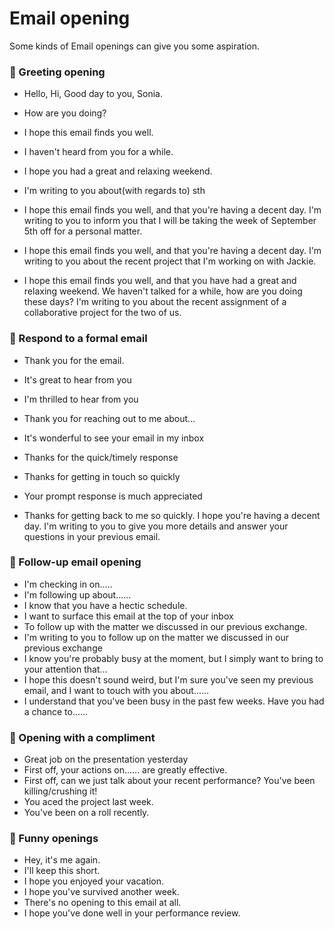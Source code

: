 # Email opening

Some kinds of Email openings can give you some aspiration. 

### 🎈 Greeting opening

- Hello, Hi, Good day to you, Sonia.
- How are you doing?
- I hope this email finds you well.
- I haven't heard from you for a while.
- I hope you had a great and relaxing weekend.
- I'm writing to you about(with regards to) sth

- I hope this email finds you well, and that you're having a decent day. I'm writing to you to inform you that I will be taking the week of September 5th off for a personal matter.
- I hope this email finds you well, and that you're having a decent day. I'm writing to you about the recent project that I'm working on with Jackie.
- I hope this email finds you well, and that you have had a great and relaxing weekend. We haven't talked for a while, how are you doing these days? I'm writing to you about the recent assignment of a collaborative project for the two of us.

### 🎈 Respond to a formal email

- Thank you for the email.
- It's great to hear from you
- I'm thrilled to hear from you
- Thank you for reaching out to me about...
- It's wonderful to see your email in my inbox
- Thanks for the quick/timely response
- Thanks for getting in touch so quickly
- Your prompt response is much appreciated

- Thanks for getting back to me so quickly. I hope you're having a decent day.
  I'm writing to you to give you more details and answer your questions in your previous email.

### 🎈 Follow-up email opening

- I'm checking in on.....
- I'm following up about......
- I know that you have a hectic schedule.
- I want to surface this email at the top of your inbox
- To follow up with the matter we discussed in our previous exchange.
- I'm writing to you to follow up on the matter we discussed in our previous exchange
- I know you're probably busy at the moment, but I simply want to bring to your attention that...
- I hope this doesn't sound weird, but I'm sure you've seen my previous email, and I want to touch with you about......
- I understand that you've been busy in the past few weeks. Have you had a chance to......

### 🎈 Opening with a compliment

- Great job on the presentation yesterday
- First off, your actions on...... are greatly effective.
- First off, can we just talk about your recent performance? You've been killing/crushing it!
- You aced the project last week.
- You've been on a roll recently.

### 🎈 Funny openings

- Hey, it's me again.
- I'll keep this short.
- I hope you enjoyed your vacation.
- I hope you've survived another week.
- There's no opening to this email at all.
- I hope you've done well in your performance review.
